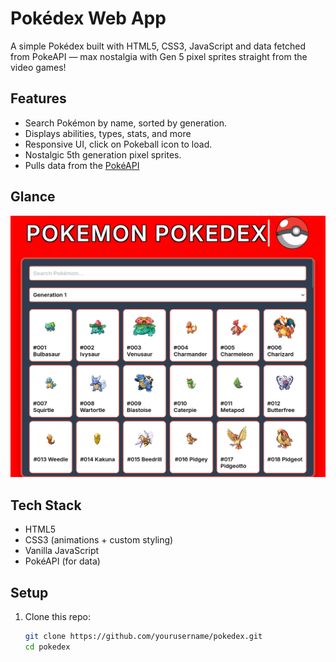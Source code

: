 # Pokédex Web App

A simple Pokédex built with HTML5, CSS3, JavaScript and data fetched from PokeAPI — max nostalgia with Gen 5 pixel sprites straight from the video games!

## Features

-  Search Pokémon by name, sorted by generation.
-  Displays abilities, types, stats, and more
-  Responsive UI, click on Pokeball icon to load.
-  Nostalgic 5th generation pixel sprites.
-  Pulls data from the [PokéAPI](https://pokeapi.co)

## Glance

![Pokédex Preview](Pokedex.png) <!-- Add a screenshot if you have one -->

## Tech Stack

- HTML5
- CSS3 (animations + custom styling)
- Vanilla JavaScript
- PokéAPI (for data)

## Setup

1. Clone this repo:

   ```bash
   git clone https://github.com/yourusername/pokedex.git
   cd pokedex

